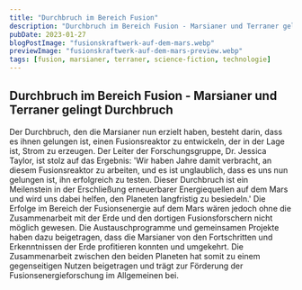 ```yaml
---
title: "Durchbruch im Bereich Fusion"
description: "Durchbruch im Bereich Fusion - Marsianer und Terraner gelingt Durchbruch."
pubDate: 2023-01-27
blogPostImage: "fusionskraftwerk-auf-dem-mars.webp"
previewImage: "fusionskraftwerk-auf-dem-mars-preview.webp"
tags: [fusion, marsianer, terraner, science-fiction, technologie]
---
```


## Durchbruch im Bereich Fusion - Marsianer und Terraner gelingt Durchbruch

Der Durchbruch, den die Marsianer nun erzielt haben, besteht darin, dass es ihnen gelungen ist, einen Fusionsreaktor zu entwickeln, der in der Lage ist, Strom zu erzeugen.
Der Leiter der Forschungsgruppe, Dr. Jessica Taylor, ist stolz auf das Ergebnis: 'Wir haben Jahre damit verbracht, an diesem Fusionsreaktor zu arbeiten, und es ist unglaublich, dass es uns nun gelungen ist, ihn erfolgreich zu testen.
Dieser Durchbruch ist ein Meilenstein in der Erschließung erneuerbarer Energiequellen auf dem Mars und wird uns dabei helfen, den Planeten langfristig zu besiedeln.'
Die Erfolge im Bereich der Fusionsenergie auf dem Mars wären jedoch ohne die Zusammenarbeit mit der Erde und den dortigen Fusionsforschern nicht möglich gewesen. Die Austauschprogramme und gemeinsamen Projekte haben dazu beigetragen, dass die Marsianer von den Fortschritten und Erkenntnissen der Erde profitieren konnten und umgekehrt. Die Zusammenarbeit zwischen den beiden Planeten hat somit zu einem gegenseitigen Nutzen beigetragen und trägt zur Förderung der Fusionsenergieforschung im Allgemeinen bei.
